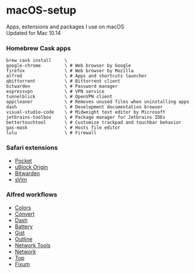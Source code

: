 # macOS-setup
Apps, extensions and packages I use on macOS  
Updated for Mac 10.14

### Homebrew Cask apps
```
brew cask install     \
google-chrome         \ # Web browser by Google
firefox               \ # Web browser by Mozilla
alfred                \ # Apps and shortcuts launcher
qbittorrent           \ # Bittorrent client
bitwarden             \ # Password manager
expressvpn            \ # VPN service
tunnelblick           \ # OpenVPN client
appcleaner            \ # Removes unused files when uninstalling apps
dash                  \ # Development documentation browser
visual-studio-code    \ # Midweight text editor by Microsoft
jetbrains-toolbox     \ # Package manager for Jetbrains IDEs
bettertouchtool       \ # Customize trackpad and touchbar behavior
gas-mask              \ # Hosts file editor
lulu                  \ # Firewall
```

### Safari extensions
* [Pocket](https://safari-extensions.apple.com/details/?id=com.ideashower.pocket.safari-ET279A6R5N)
* [uBlock Origin](https://safari-extensions.apple.com/details/?id=com.el1t.uBlock-3NU33NW2M3)
* [Bitwarden](https://safari-extensions.apple.com/details/?id=com.bitwarden.safari-LTZ2PFU5D6)
* [sVim](https://github.com/flipxfx/sVim)

### Alfred workflows
* [Colors](http://www.packal.org/workflow/colors)
* [Convert](https://github.com/deanishe/alfred-convert)
* [Dash](https://kapeli.com/dash)
* [Battery](https://github.com/BenziAhamed/alfred-battery)
* [Gist](https://github.com/danielecook/gist-alfred)
* [Outline](http://www.packal.org/workflow/outline-read-without-clutter)
* [Network Tools](http://www.packal.org/workflow/network-tools)
* [Network](http://www.packal.org/workflow/network)
* [Top](https://github.com/pstadler/alfred-top)
* [Fixum](https://github.com/deanishe/alfred-fixum)
